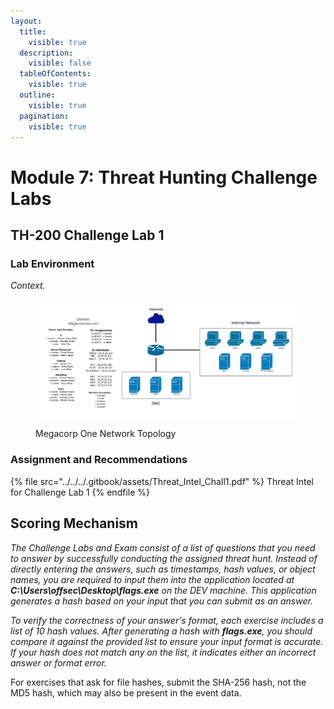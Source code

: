 ```yaml
---
layout:
  title:
    visible: true
  description:
    visible: false
  tableOfContents:
    visible: true
  outline:
    visible: true
  pagination:
    visible: true
---
```


# Module 7: Threat Hunting Challenge Labs

## TH-200 Challenge Lab 1

### Lab Environment

_Context._

<figure><img src="../../../.gitbook/assets/image (1) (1) (1) (1) (1) (1) (1) (1).png" alt=""><figcaption><p>Megacorp One Network Topology</p></figcaption></figure>

### Assignment and Recommendations

{% file src="../../../.gitbook/assets/Threat_Intel_Chall1.pdf" %}
Threat Intel for Challenge Lab 1
{% endfile %}

## Scoring Mechanism

_The Challenge Labs and Exam consist of a list of questions that you need to answer by successfully conducting the assigned threat hunt. Instead of directly entering the answers, such as timestamps, hash values, or object names, you are required to input them into the application located at **C:\Users\offsec\Desktop\flags.exe** on the DEV machine. This application generates a hash based on your input that you can submit as an answer._

_To verify the correctness of your answer's format, each exercise includes a list of 10 hash values. After generating a hash with **flags.exe**, you should compare it against the provided list to ensure your input format is accurate. If your hash does not match any on the list, it indicates either an incorrect answer or format error._

For exercises that ask for file hashes, submit the SHA-256 hash, not the MD5 hash, which may also be present in the event data.
